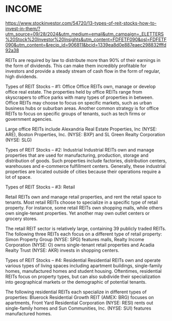 # INCOME
https://www.stockinvestor.com/54720/13-types-of-reit-stocks-how-to-invest-in-them/?utm_source=09/28/2024&utm_medium=email&utm_campaign=_ELETTERS%20Stock%20Investor%20Insights&utm_content=FDFETF090&osl=FDFETF090&utm_content=&recip_id=906811&bcid=1339ea8d0e887eaec298832fffd92a38

REITs are required by law to distribute more than 90% of their earnings in the form of dividends. This can make them incredibly profitable for investors and provide a steady stream of cash flow in the form of regular, high dividends.

Types of REIT Stocks – #1: Office
Office REITs own, manage or develop office real estate. The properties held by office REITs range from skyscrapers to office parks with many types of properties in between. Office REITs may choose to focus on specific markets, such as urban business hubs or suburban areas. Another common strategy is for office REITs to focus on specific groups of tenants, such as tech firms or government agencies.

Large office REITs include Alexandria Real Estate Properties, Inc (NYSE: ARE), Boston Properties, Inc. (NYSE: BXP) and SL Green Realty Corporation (NYSE: SLG)

Types of REIT Stocks – #2: Industrial 
Industrial REITs own and manage properties that are used for manufacturing, production, storage and distribution of goods. Such properties include factories, distribution centers, warehouses and e-commerce fulfillment centers. Generally, these industrial properties are located outside of cities because their operations require a lot of space.

Types of REIT Stocks – #3: Retail 

Retail REITs own and manage retail properties, and rent the retail space to tenants. Most retail REITs choose to specialize in a specific type of retail property. For instance, some retail REITs own shopping malls, while others own single-tenant properties. Yet another may own outlet centers or grocery stores.

The retail REIT sector is relatively large, containing 39 publicly traded REITs. The following three REITs each focus on a different type of retail property: Simon Property Group (NYSE: SPG) features malls, Realty Income Corporation (NYSE: O) owns single-tenant retail properties and Acadia Realty Trust (NYSE: AKR) invests in shopping centers.

Types of REIT Stocks – #4: Residential 
Residential REITs own and operate various types of living spaces including apartment buildings, single-family homes, manufactured homes and student housing. Oftentimes, residential REITs focus on property types, but can also subdivide their specialization into geographical markets or the demographic of potential tenants.

The following residential REITs each specialize in different types of properties: Bluerock Residential Growth REIT (AMEX: BRG) focuses on apartments, Front Yard Residential Corporation (NYSE: RESI) rents out single-family homes and Sun Communities, Inc. (NYSE: SUI) features manufactured homes.

